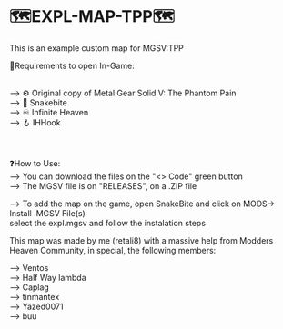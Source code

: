 # 🗺️EXPL-MAP-TPP🗺️
This is an example custom map for MGSV:TPP

🔧Requirements to open In-Game:

<br>
--> ⚙️ <a url="https://store.steampowered.com/app/287700/METAL_GEAR_SOLID_V_THE_PHANTOM_PAIN/">Original copy of Metal Gear Solid V: The Phantom Pain </a><br>
--> 🐍 <a url="https://www.nexusmods.com/metalgearsolidvtpp/mods/106">Snakebite</a><br>
--> 󠁩󠁩♾️ <a url="https://www.nexusmods.com/metalgearsolidvtpp/mods/45">Infinite Heaven</a><br>
--> 🪝 <a url="https://www.nexusmods.com/metalgearsolidvtpp/mods/1226">IHHook</a><br><br><br>

❓How to Use: <br>
--> You can download the files on the "<> Code" green button <br>
--> The MGSV file is on "RELEASES", on a .ZIP file<br>

--> To add the map on the game, open SnakeBite and click on MODS-> Install .MGSV File(s)<br>
select the expl.mgsv and follow the instalation steps <br>


This map was made by me (retali8) with a massive help from Modders Heaven Community, in special, the following members: <br>

--> Ventos<br>
--> Half Way lambda<br>
--> Caplag<br>
--> tinmantex<br>
--> Yazed0071<br>
--> buu<br>

